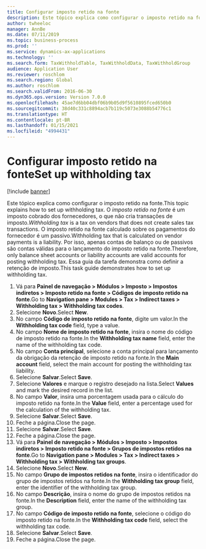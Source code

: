 ```yaml
---
title: Configurar imposto retido na fonte
description: Este tópico explica como configurar o imposto retido na fonte.
author: twheeloc
manager: AnnBe
ms.date: 07/11/2019
ms.topic: business-process
ms.prod: ''
ms.service: dynamics-ax-applications
ms.technology: ''
ms.search.form: TaxWithholdTable, TaxWithholdData, TaxWithholdGroup
audience: Application User
ms.reviewer: roschlom
ms.search.region: Global
ms.author: roschlom
ms.search.validFrom: 2016-06-30
ms.dyn365.ops.version: Version 7.0.0
ms.openlocfilehash: 45ae7d6bb04dbf06b9b05d9f5610895fced650b0
ms.sourcegitcommit: 38d40c331c8894acb7b119c5073e3088b54776c1
ms.translationtype: HT
ms.contentlocale: pt-BR
ms.lasthandoff: 01/15/2021
ms.locfileid: "4994431"
---
```

# <a name="set-up-withholding-tax"></a><span data-ttu-id="3efa1-103">Configurar imposto retido na fonte</span><span class="sxs-lookup"><span data-stu-id="3efa1-103">Set up withholding tax</span></span>

[!include [banner](../../includes/banner.md)]

<span data-ttu-id="3efa1-104">Este tópico explica como configurar o imposto retido na fonte.</span><span class="sxs-lookup"><span data-stu-id="3efa1-104">This topic explains how to set up withholding tax.</span></span> <span data-ttu-id="3efa1-105">O *imposto retido na fonte* é um imposto cobrado dos fornecedores, o que não cria transações de imposto.</span><span class="sxs-lookup"><span data-stu-id="3efa1-105">*Withholding tax* is a tax on vendors that does not create sales tax transactions.</span></span> <span data-ttu-id="3efa1-106">O imposto retido na fonte calculado sobre os pagamentos do fornecedor é um passivo.</span><span class="sxs-lookup"><span data-stu-id="3efa1-106">Withholding tax that is calculated on vendor payments is a liability.</span></span> <span data-ttu-id="3efa1-107">Por isso, apenas contas de balanço ou de passivos são contas válidas para o lançamento do imposto retido na fonte.</span><span class="sxs-lookup"><span data-stu-id="3efa1-107">Therefore, only balance sheet accounts or liability accounts are valid accounts for posting withholding tax.</span></span> <span data-ttu-id="3efa1-108">Essa guia da tarefa demonstra como definir a retenção de imposto.</span><span class="sxs-lookup"><span data-stu-id="3efa1-108">This task guide demonstrates how to set up withholding tax.</span></span>

1. <span data-ttu-id="3efa1-109">Vá para **Painel de navegação > Módulos > Imposto > Impostos indiretos > Imposto retido na fonte > Códigos de imposto retido na fonte**.</span><span class="sxs-lookup"><span data-stu-id="3efa1-109">Go to **Navigation pane > Modules > Tax > Indirect taxes > Withholding tax > Withholding tax codes**.</span></span>
2. <span data-ttu-id="3efa1-110">Selecione **Novo**.</span><span class="sxs-lookup"><span data-stu-id="3efa1-110">Select **New**.</span></span>
3. <span data-ttu-id="3efa1-111">No campo **Código de imposto retido na fonte**, digite um valor.</span><span class="sxs-lookup"><span data-stu-id="3efa1-111">In the **Withholding tax code** field, type a value.</span></span>
4. <span data-ttu-id="3efa1-112">No campo **Nome de imposto retido na fonte**, insira o nome do código de imposto retido na fonte.</span><span class="sxs-lookup"><span data-stu-id="3efa1-112">In the **Withholding tax name** field, enter the name of the withholding tax code.</span></span>
5. <span data-ttu-id="3efa1-113">No campo **Conta principal**, selecione a conta principal para lançamento da obrigação da retenção de imposto retido na fonte.</span><span class="sxs-lookup"><span data-stu-id="3efa1-113">In the **Main account** field, select the main account for posting the withholding tax liability.</span></span>
6. <span data-ttu-id="3efa1-114">Selecione **Salvar**.</span><span class="sxs-lookup"><span data-stu-id="3efa1-114">Select **Save**.</span></span>
7. <span data-ttu-id="3efa1-115">Selecione **Valores** e marque o registro desejado na lista.</span><span class="sxs-lookup"><span data-stu-id="3efa1-115">Select **Values** and mark the desired record in the list.</span></span>
8. <span data-ttu-id="3efa1-116">No campo **Valor**, insira uma porcentagem usada para o cálculo do imposto retido na fonte.</span><span class="sxs-lookup"><span data-stu-id="3efa1-116">In the **Value** field, enter a percentage used for the calculation of the withholding tax.</span></span>
9. <span data-ttu-id="3efa1-117">Selecione **Salvar**.</span><span class="sxs-lookup"><span data-stu-id="3efa1-117">Select **Save**.</span></span>
10. <span data-ttu-id="3efa1-118">Feche a página.</span><span class="sxs-lookup"><span data-stu-id="3efa1-118">Close the page.</span></span>
11. <span data-ttu-id="3efa1-119">Selecione **Salvar**.</span><span class="sxs-lookup"><span data-stu-id="3efa1-119">Select **Save**.</span></span>
12. <span data-ttu-id="3efa1-120">Feche a página.</span><span class="sxs-lookup"><span data-stu-id="3efa1-120">Close the page.</span></span>
13. <span data-ttu-id="3efa1-121">Vá para **Painel de navegação > Módulos > Imposto > Impostos indiretos > Imposto retido na fonte > Grupos de impostos retidos na fonte**.</span><span class="sxs-lookup"><span data-stu-id="3efa1-121">Go to **Navigation pane > Modules > Tax > Indirect taxes > Withholding tax > Withholding tax groups**.</span></span>
14. <span data-ttu-id="3efa1-122">Selecione **Novo**.</span><span class="sxs-lookup"><span data-stu-id="3efa1-122">Select **New**.</span></span>
15. <span data-ttu-id="3efa1-123">No campo **Grupo de impostos retidos na fonte**, insira o identificador do grupo de impostos retidos na fonte.</span><span class="sxs-lookup"><span data-stu-id="3efa1-123">In the **Withholding tax group** field, enter the identifier of the withholding tax group.</span></span>
16. <span data-ttu-id="3efa1-124">No campo **Descrição**, insira o nome do grupo de impostos retidos na fonte.</span><span class="sxs-lookup"><span data-stu-id="3efa1-124">In the **Description** field, enter the name of the withholding tax group.</span></span>
17. <span data-ttu-id="3efa1-125">No campo **Código de imposto retido na fonte**, selecione o código do imposto retido na fonte.</span><span class="sxs-lookup"><span data-stu-id="3efa1-125">In the **Withholding tax code** field, select the withholding tax code.</span></span>
18. <span data-ttu-id="3efa1-126">Selecione **Salvar**.</span><span class="sxs-lookup"><span data-stu-id="3efa1-126">Select **Save**.</span></span>
19. <span data-ttu-id="3efa1-127">Feche a página.</span><span class="sxs-lookup"><span data-stu-id="3efa1-127">Close the page.</span></span>

